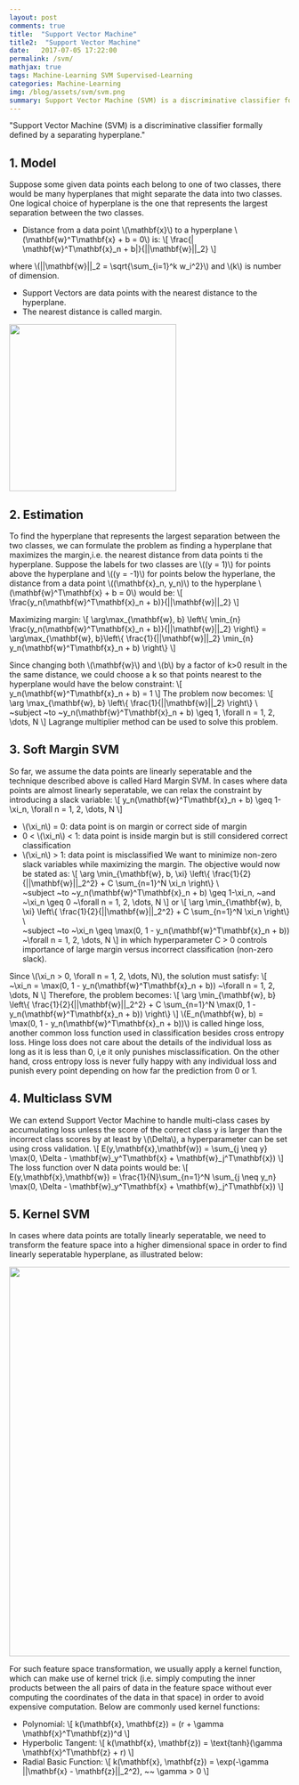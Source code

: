 ```yaml
---
layout: post
comments: true
title:  "Support Vector Machine"
title2:  "Support Vector Machine"
date:   2017-07-05 17:22:00
permalink: /svm/
mathjax: true
tags: Machine-Learning SVM Supervised-Learning
categories: Machine-Learning
img: /blog/assets/svm/svm.png
summary: Support Vector Machine (SVM) is a discriminative classifier formally defined by a separating hyperplane...
---
```



"Support Vector Machine (SVM) is a discriminative classifier formally defined by a separating hyperplane."

## 1. Model
Suppose some given data points each belong to one of two classes, there would be many hyperplanes that might separate the data into two classes. One logical choice of hyperplane is the one that represents the largest separation between the two classes.
* Distance from a data point \\(\mathbf{x}\\) to a hyperplane \\(\mathbf{w}^T\mathbf{x} + b = 0\\) is:
\\[
\frac{\| \mathbf{w}^T\mathbf{x}\_n + b\|}{\|\|\mathbf{w}\|\|_2}
\\]

where \\(\|\|\mathbf{w}\|\|\_2 = \sqrt{\sum_{i=1}^k w_i^2}\\) and \\(k\\) is number of dimension.
* Support Vectors are data points with the nearest distance to the hyperplane.
* The nearest distance is called margin.

<div class="imgcap">
<div >
    <img src="/blog/assets/svm/svm.png" width = "300">
</div>
</div>

## 2. Estimation
To find the hyperplane that represents the largest separation between the two classes, we can formulate the problem as finding a hyperplane that maximizes the margin,i.e. the nearest distance from data points ti the hyperplane. Suppose the labels for two classes are \\((y = 1)\\) for points above the hyperplane and \\((y = -1)\\) for points below the hyperlane, the distance from a data point \\((\mathbf{x}\_n, y_n)\\) to the hyperplane \\(\mathbf{w}^T\mathbf{x} + b = 0\\) would be:
\\[
\frac{y_n(\mathbf{w}^T\mathbf{x}\_n + b)}{\|\|\mathbf{w}\|\|_2}
\\]

Maximizing margin:
\\[
\arg\max_{\mathbf{w}, b} \left\\{
    \min_{n} \frac{y\_n(\mathbf{w}^T\mathbf{x}\_n + b)}{\|\|\mathbf{w}\|\|\_2} 
\right\\}
= \arg\max_{\mathbf{w}, b}\left\\{
    \frac{1}{\|\|\mathbf{w}\|\|\_2} \min_{n} y\_n(\mathbf{w}^T\mathbf{x}\_n + b)
\right\\}
\\]

Since changing both \\(\mathbf{w}\\) and \\(b\\) by a factor of k>0 result in the the same distance, we could choose a k so that points nearest to the hyperplane would have the below constraint:
\\[
y\_n(\mathbf{w}^T\mathbf{x}\_n + b) = 1
\\]
The problem now becomes:
\\[
\arg \max_{\mathbf{w}, b} \left\\{ \frac{1}{\|\|\mathbf{w}\|\|_2} \right\\} \\\
~subject ~to ~y\_n(\mathbf{w}^T\mathbf{x}\_n + b) \geq 1, \forall n = 1, 2, \dots, N
\\]
Lagrange multiplier method can be used to solve this problem.

## 3. Soft Margin SVM
So far, we assume the data points are linearly seperatable and the technique described above is called Hard Margin SVM. In cases where data points are almost linearly seperatable, we can relax the constraint by introducing a slack variable:
\\[
y\_n(\mathbf{w}^T\mathbf{x}\_n + b) \geq 1-\xi_n, \forall n = 1, 2, \dots, N
\\]
* \\(\xi_n\\) = 0: data point is on margin or correct side of margin
* 0 < \\(\xi_n\\) < 1: data point is inside margin but is still considered correct classification
* \\(\xi_n\\) > 1: data point is misclassified
We want to minimize non-zero slack variables while maximizing the margin. The objective would now be stated as:
\\[
\arg \min_{\mathbf{w}, b, \xi} \left\\{ \frac{1}{2}{\|\|\mathbf{w}\|\|\_2^2} + C \sum_{n=1}^N \xi\_n \right\\} \\\
~subject ~to ~y\_n(\mathbf{w}^T\mathbf{x}\_n + b) \geq 1-\xi_n, ~and ~\xi_n \geq 0 ~\forall n = 1, 2, \dots, N
\\]
or
\\[
\arg \min_{\mathbf{w}, b, \xi} \left\\{ \frac{1}{2}{\|\|\mathbf{w}\|\|\_2^2} + C \sum_{n=1}^N \xi\_n \right\\} \\\
~subject ~to ~\xi_n \geq \max(0, 1 - y\_n(\mathbf{w}^T\mathbf{x}\_n + b)) ~\forall n = 1, 2, \dots, N
\\]
in which hyperparameter C > 0 controls importance of large margin versus incorrect classification (non-zero slack).

Since \\(\xi_n > 0, \forall n = 1, 2, \dots, N\\), the solution must satisfy:
\\[
~\xi_n = \max(0, 1 - y\_n(\mathbf{w}^T\mathbf{x}\_n + b)) ~\forall n = 1, 2, \dots, N
\\]
Therefore, the problem becomes:
\\[
\arg \min_{\mathbf{w}, b} \left\\{ \frac{1}{2}{\|\|\mathbf{w}\|\|\_2^2} + C \sum_{n=1}^N \max(0, 1 - y_n(\mathbf{w}^T\mathbf{x}\_n + b)) \right\\}
\\]
\\(E_n(\mathbf{w}, b) = \max(0, 1 - y_n(\mathbf{w}^T\mathbf{x}\_n + b))\\) is called hinge loss, another common loss function used in classification besides cross entropy loss. Hinge loss does not care about the details of the individual loss as long as it is less than 0, i,e it only punishes misclassification. On the other hand, cross entropy loss is never fully happy with any individual loss and punish every point depending on how far the prediction from 0 or 1.

## 4. Multiclass SVM
We can extend Support Vector Machine to handle multi-class cases by accumulating loss unless the score of the correct class y is larger than the incorrect class scores by at least by \\(\Delta\\), a hyperparameter can be set using cross validation.
\\[
E(y,\mathbf{x},\mathbf{w}) = \sum_{j \neq y} \max(0, \Delta - \mathbf{w}\_y^T\mathbf{x} + \mathbf{w}\_j^T\mathbf{x})
\\]
The loss function over N data points would be:
\\[
E(y,\mathbf{x},\mathbf{w}) = \frac{1}{N}\sum_{n=1}^N \sum\_{j \neq y_n} \max(0, \Delta - \mathbf{w}\_y^T\mathbf{x} + \mathbf{w}\_j^T\mathbf{x})
\\]

## 5. Kernel SVM
In cases where data points are totally linearly seperatable, we need to transform the feature space into a higher dimensional space in order to find linearly seperatable hyperplane, as illustrated below:
<div class="imgcap">
<div >
    <img src="/blog/assets/svm/kernel.png" width = "700">
</div>
</div>

For such feature space transformation, we usually apply a kernel function, which can make use of kernel trick (i.e. simply computing the inner products between the all pairs of data in the feature space without ever computing the coordinates of the data in that space) in order to avoid expensive computation. Below are commonly used kernel functions:
* Polynomial:
\\[
k(\mathbf{x}, \mathbf{z}) = (r + \gamma \mathbf{x}^T\mathbf{z})^d
\\]
* Hyperbolic Tangent:
\\[
k(\mathbf{x}, \mathbf{z}) = \text{tanh}(\gamma \mathbf{x}^T\mathbf{z} + r)
\\]
* Radial Basic Function:
\\[
k(\mathbf{x}, \mathbf{z}) = \exp(-\gamma \|\|\mathbf{x} - \mathbf{z}\|\|_2^2), ~~ \gamma > 0
\\]

<!--
## 6. Further thought
Some interesting comparison of Neural Network and Support Vector Machine:
|Characterestics |    Neural Networks     | Support Vector Machine |
|----------------|------------------------|------------------------|
|Classify linearly separatable data | Perceptron Learning Algorithm | Hard Margin SVM |
|Classify almost linearly separatable data | Logistics Regression | Soft Margin SVM |
|Classify non linearly separatable data | Multilayer perceptron  | Kernel SVM
|Loss function | Cross Entropy loss | Hinge loss
|Strength | Learn feature representation | Achieve global minimum
-->
